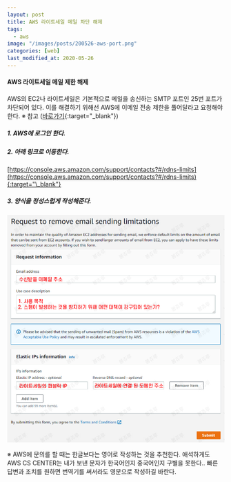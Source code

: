```yaml
---
layout: post
title: AWS 라이트세일 메일 차단 해제
tags:
  - aws
image: "/images/posts/200526-aws-port.png"
categories: [web]
last_modified_at: 2020-05-26
---
```


#### AWS 라이트세일 메일 제한 해제

AWS의 EC2나 라이트세일은 기본적으로 메일을 송신하는 SMTP 포트인 25번 포트가 차단되어 있다.
이를 해결하기 위해선 AWS에 이메일 전송 제한을 풀어달라고 요청해야한다. ※ 참고 ([바로가기](https://aws.amazon.com/ko/premiumsupport/knowledge-center/ec2-port-25-throttle/){:target="\_blank"})

##### 1. AWS에 로그인 한다.

##### 2. 아래 링크로 이동한다.

[https://console.aws.amazon.com/support/contacts?#/rdns-limits](https://console.aws.amazon.com/support/contacts?#/rdns-limits){:target="\_blank"}

##### 3. 양식을 정성스럽게 작성해준다.

![aws-lightsail-25port](/images/posts/200526-aws-port.jpg "aws-lightsail-25port")

※ AWS에 문의를 할 때는 한글보다는 영어로 작성하는 것을 추천한다. 애석하게도 AWS CS CENTER는 내가 보낸 문자가 한국어인지 중국어인지 구별을 못한다..
빠른 답변과 조치를 원하면 번역기를 써서라도 영문으로 작성하길 바란다.
